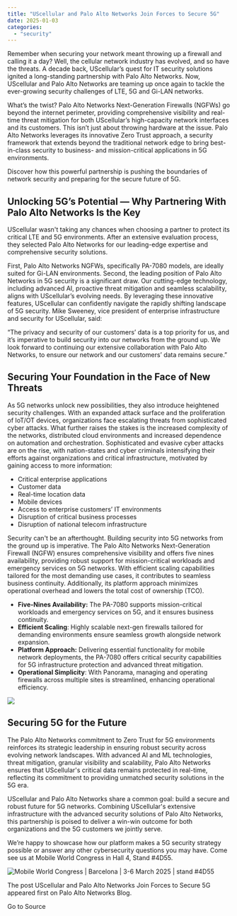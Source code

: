 ```yaml
---
title: "UScellular and Palo Alto Networks Join Forces to Secure 5G"
date: 2025-01-03
categories: 
  - "security"
---
```


Remember when securing your network meant throwing up a firewall and calling it a day? Well, the cellular network industry has evolved, and so have the threats. A decade back, UScellular’s quest for IT security solutions ignited a long-standing partnership with Palo Alto Networks. Now, UScellular and Palo Alto Networks are teaming up once again to tackle the ever-growing security challenges of LTE, 5G and Gi-LAN networks.

What’s the twist? Palo Alto Networks Next-Generation Firewalls (NGFWs) go beyond the internet perimeter, providing comprehensive visibility and real-time threat mitigation for both UScellular’s high-capacity network interfaces and its customers. This isn’t just about throwing hardware at the issue. Palo Alto Networks leverages its innovative Zero Trust approach, a security framework that extends beyond the traditional network edge to bring best-in-class security to business- and mission-critical applications in 5G environments.

Discover how this powerful partnership is pushing the boundaries of network security and preparing for the secure future of 5G.

## Unlocking 5G’s Potential — Why Partnering With Palo Alto Networks Is the Key

UScellular wasn't taking any chances when choosing a partner to protect its critical LTE and 5G environments. After an extensive evaluation process, they selected Palo Alto Networks for our leading-edge expertise and comprehensive security solutions.

First, Palo Alto Networks NGFWs, specifically PA-7080 models, are ideally suited for Gi-LAN environments. Second, the leading position of Palo Alto Networks in 5G security is a significant draw. Our cutting-edge technology, including advanced AI, proactive threat mitigation and seamless scalability, aligns with UScellular’s evolving needs. By leveraging these innovative features, UScellular can confidently navigate the rapidly shifting landscape of 5G security. Mike Sweeney, vice president of enterprise infrastructure and security for UScellular, said:

“The privacy and security of our customers’ data is a top priority for us, and it’s imperative to build security into our networks from the ground up. We look forward to continuing our extensive collaboration with Palo Alto Networks, to ensure our network and our customers’ data remains secure.”​​  

## Securing Your Foundation in the Face of New Threats

As 5G networks unlock new possibilities, they also introduce heightened security challenges. With an expanded attack surface and the proliferation of IoT/OT devices, organizations face escalating threats from sophisticated cyber attacks. What further raises the stakes is the increased complexity of the networks, distributed cloud environments and increased dependence on automation and orchestration. Sophisticated and evasive cyber attacks are on the rise, with nation-states and cyber criminals intensifying their efforts against organizations and critical infrastructure, motivated by gaining access to more information:

- Critical enterprise applications
- Customer data
- Real-time location data
- Mobile devices
- Access to enterprise customers’ IT environments
- Disruption of critical business processes
- Disruption of national telecom infrastructure

Security can't be an afterthought. Building security into 5G networks from the ground up is imperative. The Palo Alto Networks Next-Generation Firewall (NGFW) ensures comprehensive visibility and offers five nines availability, providing robust support for mission-critical workloads and emergency services on 5G networks. With efficient scaling capabilities tailored for the most demanding use cases, it contributes to seamless business continuity. Additionally, its platform approach minimizes operational overhead and lowers the total cost of ownership (TCO).

- **Five-Nines Availability:** The PA-7080 supports mission-critical workloads and emergency services on 5G, and it ensures business continuity.
- **Efficient Scaling**: Highly scalable next-gen firewalls tailored for demanding environments ensure seamless growth alongside network expansion.
- **Platform Approach:** Delivering essential functionality for mobile network deployments, the PA-7080 offers critical security capabilities for 5G infrastructure protection and advanced threat mitigation.
- **Operational Simplicity**: With Panorama, managing and operating firewalls across multiple sites is streamlined, enhancing operational efficiency.

![](https://www.paloaltonetworks.com/blog/wp-content/uploads/2024/02/word-image-314863-1.png)

## Securing 5G for the Future

The Palo Alto Networks commitment to Zero Trust for 5G environments reinforces its strategic leadership in ensuring robust security across evolving network landscapes. With advanced AI and ML technologies, threat mitigation, granular visibility and scalability, Palo Alto Networks ensures that UScellular's critical data remains protected in real-time, reflecting its commitment to providing unmatched security solutions in the 5G era.

UScellular and Palo Alto Networks share a common goal: build a secure and robust future for 5G networks. Combining UScellular's extensive infrastructure with the advanced security solutions of Palo Alto Networks, this partnership is poised to deliver a win-win outcome for both organizations and the 5G customers we jointly serve.

We’re happy to showcase how our platform makes a 5G security strategy possible or answer any other cybersecurity questions you may have. Come see us at Mobile World Congress in Hall 4, Stand #4D55.

![Mobile World Congress | Barcelona | 3-6 March 2025 | stand #4D55](https://www.paloaltonetworks.com/blog/wp-content/uploads/2024/12/image-28.png)

The post UScellular and Palo Alto Networks Join Forces to Secure 5G appeared first on Palo Alto Networks Blog.

Go to Source
